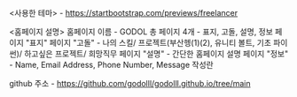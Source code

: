 <사용한 테마> - https://startbootstrap.com/previews/freelancer 

<홈페이지 설명>
홈페이지 이름 - GODOL
총 페이지 4개 - 표지, 고돌, 설명, 정보
페이지 "표지" 
페이지 "고돌" - 나의 스킬/ 프로젝트(부산헹(1)(2), 유니티 볼트, 기초 파이썬)/ 하고싶은 프로젝트/ 희망직무
페이지 "설명" - 간단한 홈페이지 설명
페이지 "정보" - Name, Email Address, Phone Number, Message 작성란

github 주소 - https://github.com/godolll/godolll.github.io/tree/main
              
